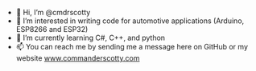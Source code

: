 - 👋 Hi, I’m @cmdrscotty
- 👀 I’m interested in writing code for automotive applications (Arduino, ESP8266 and ESP32)
- 🌱 I’m currently learning C#, C++, and python
- 📫 You can reach me by sending me a message here on GitHub or my website www.commanderscotty.com
